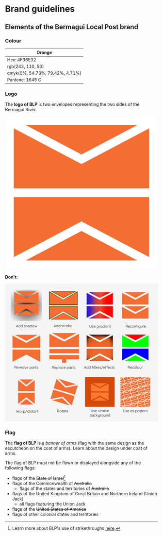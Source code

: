 # Brand guidelines

## Elements of the Bermagui Local Post brand

### Colour

| Orange |
| --- |
| Hex: #F36E32 | 
| rgb(243, 110, 50) |
| cmyk(0%, 54.73%, 79.42%, 4.71%) |
| Pantone: 1645 C |


### Logo

The **logo of BLP** is two envelopes representing the two sides of the Bermagui River.

![logo of BLP](https://github.com/blpdelivery/brand/blob/main/logo/logo.png)

**Don't:**

![logo don'ts](https://github.com/blpdelivery/brand/blob/main/logo/dont.png)


### Flag

The **flag of BLP** is a *banner of arms* (flag with the same design as the escutcheon on the coat of arms). Learn about the design under coat of arms.


The flag of BLP must not be flown or displayed alongside any of the following flags:

- flags of the ~~State of Israel~~[^1]
- flags of the Commonwealth of ~~Australia~~
  - flags of the states and territories of ~~Australia~~
- flags of the United Kingdom of Great Britain and Northern Ireland (Union Jack)
  - all flags featuring the Union Jack
- flags of the ~~United States of America~~
- flags of other colonial states and territories


[^1]: Learn more about BLP's use of strikethroughs [here](https://www.bermaguilocalpost.org/about/style-guide).
